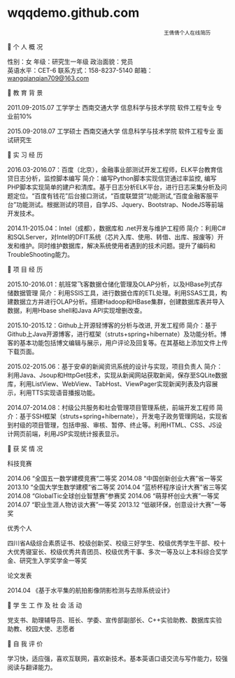 # wqqdemo.github.com

                                                      王倩倩个人在线简历

	个 人 概 况

性别：女		年级：研究生一年级		政治面貌：党员  
英语水平：CET-6 	联系方式：158-8237-5140		邮箱：wangqianqian709@163.com 

	教 育 背 景

2011.09-2015.07   工学学士	西南交通大学 	信息科学与技术学院  软件工程专业    专业前10%

2015.09-2018.07   工学硕士	西南交通大学 	信息科学与技术学院  软件工程专业    面试研究生

	实 习 经 历

2016.03-2016.07：百度（北京），金融事业部测试开发工程师，ELK平台教育信贷日志分析，监控脚本编写
简介：编写Python脚本实现信贷通过率监控, 编写PHP脚本实现简单的建户和清库。基于日志分析ELK平台，进行日志采集分析及问题定位。“百度有钱花”后台接口测试，“百度联盟贷”功能测试,“百度金融客服平台”功能测试。根据测试的项目，自学JS、Jquery、Bootstrap、NodeJS等前端开发技术。

2014.11-2015.04：Intel（成都），数据库和 .net开发与维护工程师
简介：利用C#和SQLServer，对Intel的DFIT系统（芯片入库、使用、转借、出库、报废等）开发和维护。同时维护数据库，解决系统使用者遇到的技术问题。提升了编码和TroubleShooting能力。

	项 目 经 历

2015.10-2016.01：航班常飞客数据仓储化管理及OLAP分析，以及HBase列式存储数据管理
简介：利用SSIS工具，进行数据仓库的ETL处理。利用SSAS工具，构建数据立方并进行OLAP分析。搭建Hadoop和HBase集群，创建数据库表并导入数据，利用Hbase shell和Java API实现增删改查。

2015.10-2015.12：Github上开源轻博客的分析与改进, 开发工程师
简介：基于Github上Java开源博客，进行框架（struts+spring+hibernate）及功能分析。博客的基本功能包括博文编辑与展示，用户评论及回复等。在其基础上添加文件上传下载页面。 

2015.02-2015.06：基于安卓的新闻资讯系统的设计与实现，项目负责人
简介：利用Java、Jsoup和HttpGet技术，实现从新闻网站获取新闻，保存至SQLite数据库，利用ListView、WebView、TabHost、ViewPager实现新闻列表及内容展示，利用TTS实现语音播报功能。

2014.07-2014.08：村级公共服务和社会管理项目管理系统，前端开发工程师
简介：基于SSH框架（struts+spring+hibernate），开发电子政务管理网站，实现省到村级的项目管理，包括申报、审核、暂停、终止等。利用HTML、CSS、JS设计网页前端，利用JSP实现统计报表显示。 

	获 奖 情 况

科技竞赛

2014.06 “全国五一数学建模竞赛”二等奖                          2014.08 “中国创新创业大赛”省一等奖
2013.10 “全国大学生数学建模”省二等奖                          2014.04 “蓝桥杯程序设计大赛”省三等奖
2014.08 “GlobalTic全球创业智慧赛”参赛奖                       2014.06 “萌芽杯创业大赛”一等奖 
2014.07 “职业生涯人物访谈大赛”一等奖                          2013.12 “低碳环保，创意设计大赛”一等奖           
 
优秀个人

四川省A级综合素质证书、校级创新奖、校级三好学生、校级优秀学生干部、校十大优秀寝室长、校级优秀共青团员、校级优秀干事、多次一等及以上本科综合奖学金、研究生入学奖学金一等奖 

论文发表

2014.04   《基于水平集的航拍影像阴影检测与去除系统设计》

	学 生 工 作 及 社 会 活 动

党支书、助理辅导员、班长、学委、宣传部副部长、C++实验助教、数据库实验助教、校园大使、志愿者 

	自 我 评 价

学习快，适应强，喜欢互联网，喜欢新技术。基本英语口语交流与写作能力，较强阅读与翻译能力。
